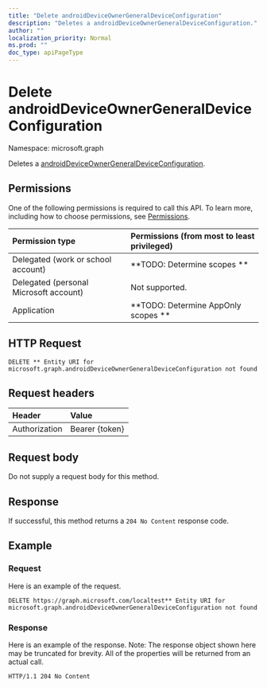 ```yaml
---
title: "Delete androidDeviceOwnerGeneralDeviceConfiguration"
description: "Deletes a androidDeviceOwnerGeneralDeviceConfiguration."
author: ""
localization_priority: Normal
ms.prod: ""
doc_type: apiPageType
---
```


# Delete androidDeviceOwnerGeneralDeviceConfiguration

Namespace: microsoft.graph

Deletes a [androidDeviceOwnerGeneralDeviceConfiguration](../resources/androiddeviceownergeneraldeviceconfiguration.md).

## Permissions
One of the following permissions is required to call this API. To learn more, including how to choose permissions, see [Permissions](/concepts/permissions-reference.md).

|Permission type|Permissions (from most to least privileged)|
|:---|:---|
|Delegated (work or school account)|**TODO: Determine scopes **|
|Delegated (personal Microsoft account)|Not supported.|
|Application|**TODO: Determine AppOnly scopes **|

## HTTP Request
<!-- {
  "blockType": "ignored"
}
-->
``` http
DELETE ** Entity URI for microsoft.graph.androidDeviceOwnerGeneralDeviceConfiguration not found
```

## Request headers
|Header|Value|
|:---|:---|
|Authorization|Bearer {token}|

## Request body
Do not supply a request body for this method.

## Response
If successful, this method returns a `204 No Content` response code.

## Example

### Request
Here is an example of the request.
<!-- {
  "blockType": "request",
  "name": "delete_androiddeviceownergeneraldeviceconfiguration"
}
-->
``` http
DELETE https://graph.microsoft.com/localtest** Entity URI for microsoft.graph.androidDeviceOwnerGeneralDeviceConfiguration not found
```

### Response
Here is an example of the response. Note: The response object shown here may be truncated for brevity. All of the properties will be returned from an actual call.
<!-- {
  "blockType": "response",
  "truncated": true
}
-->
``` http
HTTP/1.1 204 No Content
```

